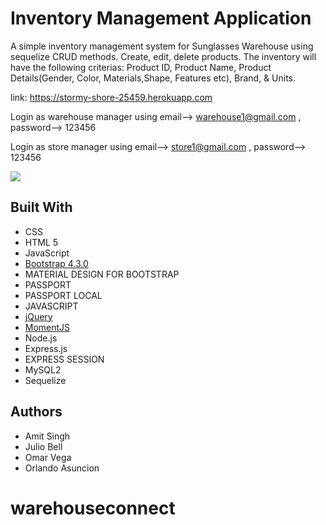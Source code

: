 # Inventory Management Application

A simple inventory management system for Sunglasses Warehouse using sequelize CRUD methods. Create, edit, delete products. The inventory will have the following criterias: Product ID, Product Name, Product Details(Gender, Color, Materials,Shape, Features etc), Brand, & Units.

link: https://stormy-shore-25459.herokuapp.com

Login as warehouse manager using email--> warehouse1@gmail.com , password--> 123456

Login as store manager using email--> store1@gmail.com , password--> 123456


![](/client/public/assets/image/warehouseConectRepo.PNG)

## Built With

- CSS
- HTML 5
- JavaScript
- [Bootstrap 4.3.0](https://getbootstrap.com/docs/4.3/getting-started/introduction/)
- MATERIAL DESIGN FOR BOOTSTRAP
- PASSPORT
- PASSPORT LOCAL
- JAVASCRIPT
- [jQuery](http://jquery.com/)
- [MomentJS](https://momentjs.com/)
- Node.js
- Express.js
- EXPRESS SESSION
- MySQL2
- Sequelize

## Authors

- Amit Singh
- Julio Bell
- Omar Vega
- Orlando Asuncion

# warehouseconnect
